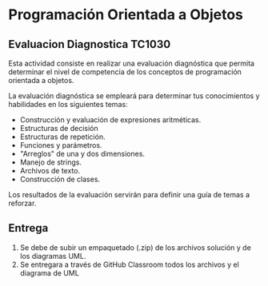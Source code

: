 # Programación Orientada a Objetos 
## Evaluacion Diagnostica TC1030

Esta actividad consiste en realizar una evaluación diagnóstica que permita determinar el nivel de competencia de los conceptos de programación orientada a objetos.

La evaluación diagnóstica se empleará para determinar tus conocimientos y habilidades en los siguientes temas:

- Construcción y evaluación de expresiones aritméticas.
- Estructuras de decisión 
- Estructuras de repetición.
- Funciones y parámetros.
- "Arreglos" de una y dos dimensiones.
- Manejo de strings.
- Archivos de texto.
- Construcción de clases.

Los resultados de la evaluación servirán para definir una guía de temas a reforzar.

## Entrega

1. Se debe de subir un empaquetado (.zip) de los archivos solución y de los diagramas UML.
2. Se entregara a través de GitHub Classroom todos los archivos y el diagrama de UML


